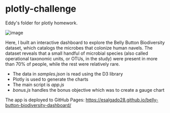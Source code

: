 # plotly-challenge
Eddy's folder for plotly homework.

![image](https://user-images.githubusercontent.com/95975931/192190937-61a7a6e5-698c-47a1-adf1-e6eaba6d6f6e.png)


Here, I built an interactive dashboard to explore the Belly Button Biodiversity dataset, which catalogs the microbes that colonize human navels.
The dataset reveals that a small handful of microbial species (also called operational taxonomic units, or OTUs, in the study) were present in more than 70% of people, while the rest were relatively rare.

- The data in *samples.json* is read using the D3 library
- Plotly is used to generate the charts
- The main script is *app.js*
- *bonus.js* handles the bonus objective which was to create a gauge chart

The app is deployed to GitHub Pages:  https://esalgado28.github.io/belly-button-biodiversity-dashboard/
